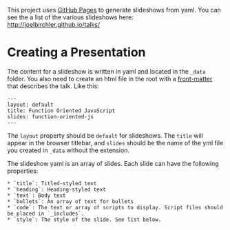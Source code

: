 This project uses [GitHub Pages](http://pages.github.com/) to generate slideshows from yaml. You can see the a list of the various slideshows here: http://joelbirchler.github.io/talks/

# Creating a Presentation

The content for a slideshow is written in yaml and located in the `_data` folder. You also need to create an html file in the root with a [front-matter](http://jekyllrb.com/docs/frontmatter/) that describes the talk. Like this:

	---
	layout: default
	title: Function Oriented JavaScript
	slides: function-oriented-js
	---

The `layout` property should be `default` for slideshows. The `title` will appear in the browser titlebar, and `slides` should be the name of the yml file you created in `_data` without the extension.

The slideshow yaml is an array of slides. Each slide can have the following properties:
	
	* `title`: Titled-styled text
	* `heading`: Heading-styled text
	* `text`: Body text
	* `bullets`: An array of text for bullets
	* `code`: The text or array of scripts to display. Script files should be placed in `_includes`.
	* `style`: The style of the slide. See list below.